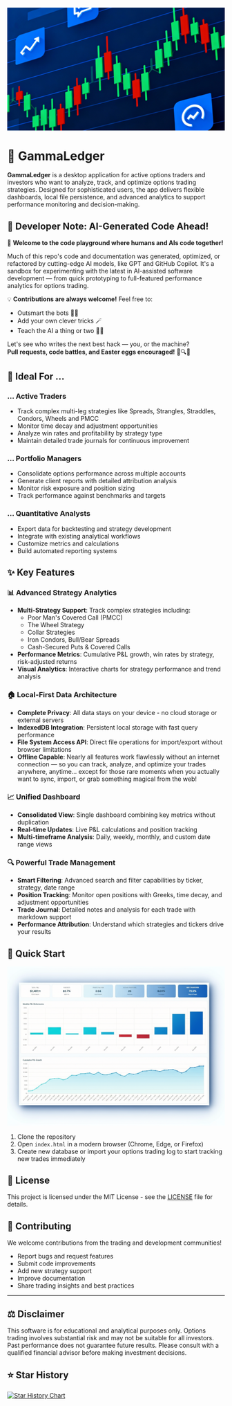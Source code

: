 <p align="center"><img src="https://raw.githubusercontent.com/r-brown/GammaLedger/refs/heads/main/gammaledger.png"></p>

# 🎯 GammaLedger

**GammaLedger** is a desktop application for active options traders and investors who want to analyze, track, and optimize options trading strategies. Designed for sophisticated users, the app delivers flexible dashboards, local file persistence, and advanced analytics to support performance monitoring and decision-making.


## 🤖 Developer Note: AI-Generated Code Ahead!

🎉 **Welcome to the code playground where humans and AIs code together!**  

Much of this repo's code and documentation was generated, optimized, or refactored by cutting-edge AI models, like GPT and GitHub Copilot. It's a sandbox for experimenting with the latest in AI-assisted software development — from quick prototyping to full-featured performance analytics for options trading.

💡 **Contributions are always welcome!** Feel free to:
- Outsmart the bots 🤖🧠
- Add your own clever tricks 🪄
- Teach the AI a thing or two 🧑‍💻

Let's see who writes the next best hack — you, or the machine?  
**Pull requests, code battles, and Easter eggs encouraged!** 🥚🔍😄


## 💼 Ideal For ...

### ... Active Traders
- Track complex multi-leg strategies like Spreads, Strangles, Straddles, Condors, Wheels and PMCC
- Monitor time decay and adjustment opportunities
- Analyze win rates and profitability by strategy type
- Maintain detailed trade journals for continuous improvement

### ... Portfolio Managers  
- Consolidate options performance across multiple accounts
- Generate client reports with detailed attribution analysis
- Monitor risk exposure and position sizing
- Track performance against benchmarks and targets

### ... Quantitative Analysts
- Export data for backtesting and strategy development
- Integrate with existing analytical workflows
- Customize metrics and calculations
- Build automated reporting systems


## ✨ Key Features

### 📊 Advanced Strategy Analytics
- **Multi-Strategy Support**: Track complex strategies including:
  - Poor Man's Covered Call (PMCC)
  - The Wheel Strategy
  - Collar Strategies
  - Iron Condors, Bull/Bear Spreads
  - Cash-Secured Puts & Covered Calls
- **Performance Metrics**: Cumulative P&L growth, win rates by strategy, risk-adjusted returns
- **Visual Analytics**: Interactive charts for strategy performance and trend analysis

### 🏠 Local-First Data Architecture
- **Complete Privacy**: All data stays on your device - no cloud storage or external servers
- **IndexedDB Integration**: Persistent local storage with fast query performance  
- **File System Access API**: Direct file operations for import/export without browser limitations
- **Offline Capable**: Nearly all features work flawlessly without an internet connection — so you can track, analyze, and optimize your trades anywhere, anytime… except for those rare moments when you actually want to sync, import, or grab something magical from the web!

### 📈 Unified Dashboard
- **Consolidated View**: Single dashboard combining key metrics without duplication
- **Real-time Updates**: Live P&L calculations and position tracking
- **Multi-timeframe Analysis**: Daily, weekly, monthly, and custom date range views

### 🔍 Powerful Trade Management
- **Smart Filtering**: Advanced search and filter capabilities by ticker, strategy, date range
- **Position Tracking**: Monitor open positions with Greeks, time decay, and adjustment opportunities
- **Trade Journal**: Detailed notes and analysis for each trade with markdown support
- **Performance Attribution**: Understand which strategies and tickers drive your results


## 🚀 Quick Start

<p align="center"><img src="https://raw.githubusercontent.com/r-brown/gammaledger/refs/heads/main/gammaledger-dashboard.png"></p>

1. Clone the repository
2. Open `index.html` in a modern browser (Chrome, Edge, or Firefox)
3. Create new database or import your options trading log to start tracking new trades immediately


## 📜 License

This project is licensed under the MIT License - see the [LICENSE](LICENSE) file for details.

## 🤝 Contributing

We welcome contributions from the trading and development communities!

- Report bugs and request features
- Submit code improvements
- Add new strategy support
- Improve documentation
- Share trading insights and best practices

---

## ⚖️ Disclaimer

This software is for educational and analytical purposes only. Options trading involves substantial risk and may not be suitable for all investors. Past performance does not guarantee future results. Please consult with a qualified financial advisor before making investment decisions.


## ⭐ Star History

[![Star History Chart](https://api.star-history.com/svg?repos=r-brown/gammaledger&type=Date)](https://www.star-history.com/#r-brown/gammaledger&Date)

